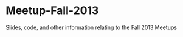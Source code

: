 Meetup-Fall-2013
================

Slides, code, and other information relating to the Fall 2013 Meetups
